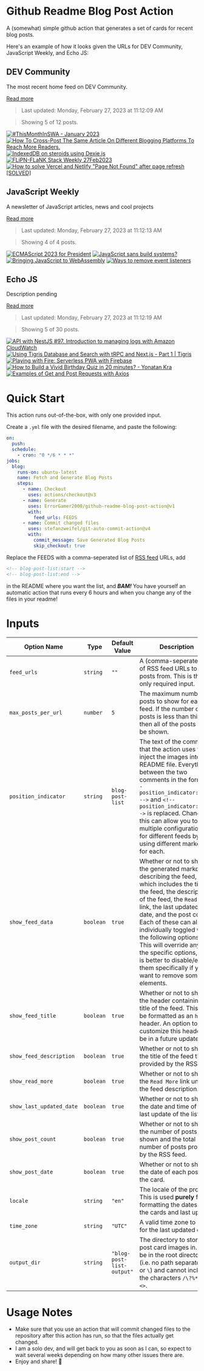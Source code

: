 # Github Readme Blog Post Action

A (somewhat) simple github action that generates a set of cards for recent blog posts.

Here's an example of how it looks given the URLs for DEV Community, JavaScript Weekly, and Echo JS:

<!-- post-list:start -->
## DEV Community

The most recent home feed on DEV Community.

[Read more](https://dev.to)
> Last updated: Monday, February 27, 2023 at 11:12:09 AM

> Showing 5 of 12 posts.

[![#ThisMonthInSWA - January 2023](https://raw.githubusercontent.com/ErrorGamer2000/github-readme-blog-post-action/main/generated_files/DEV_Community/_ThisMonthInSWA_-_January_2023.svg)](https://dev.to/azure/thismonthinswa-january-2023-45cc)
[![How To Cross-Post The Same Article On Different Blogging Platforms To Reach More Readers.](https://raw.githubusercontent.com/ErrorGamer2000/github-readme-blog-post-action/main/generated_files/DEV_Community/How_To_Cross-Post_The_Same_Article_On_Different_Blogging_Platforms_To_Reach_More_Readers..svg)](https://dev.to/the_greatbonnie/how-to-cross-post-the-same-article-on-different-blogging-platforms-to-reach-more-readers-2306)
[![IndexedDB on steroids using Dexie.js](https://raw.githubusercontent.com/ErrorGamer2000/github-readme-blog-post-action/main/generated_files/DEV_Community/IndexedDB_on_steroids_using_Dexie.js.svg)](https://dev.to/bgopikrishna/indexeddb-on-steroids-using-dexiejs-1ej4)
[![FLiPN-FLaNK Stack Weekly 27Feb2023](https://raw.githubusercontent.com/ErrorGamer2000/github-readme-blog-post-action/main/generated_files/DEV_Community/FLiPN-FLaNK_Stack_Weekly_27Feb2023.svg)](https://dev.to/tspannhw/flipn-flank-stack-weekly-27feb2023-27gb)
[![How to solve Vercel and Netlify "Page Not Found" after page refresh [SOLVED]](https://raw.githubusercontent.com/ErrorGamer2000/github-readme-blog-post-action/main/generated_files/DEV_Community/How_to_solve_Vercel_and_Netlify__Page_Not_Found__after_page_refresh_[SOLVED].svg)](https://dev.to/devvsakib/how-to-solve-vercel-and-netlify-page-not-found-after-page-refresh-solved-2ol7)


## JavaScript Weekly

A newsletter of JavaScript articles, news and cool projects

[Read more](https://javascriptweekly.com/)
> Last updated: Monday, February 27, 2023 at 11:12:13 AM

> Showing 4 of 4 posts.

[![ECMAScript 2023 for President](https://raw.githubusercontent.com/ErrorGamer2000/github-readme-blog-post-action/main/generated_files/JavaScript_Weekly/ECMAScript_2023_for_President.svg)](https://javascriptweekly.com/issues/627)
[![JavaScript sans build systems?](https://raw.githubusercontent.com/ErrorGamer2000/github-readme-blog-post-action/main/generated_files/JavaScript_Weekly/JavaScript_sans_build_systems_.svg)](https://javascriptweekly.com/issues/626)
[![Bringing JavaScript to WebAssembly](https://raw.githubusercontent.com/ErrorGamer2000/github-readme-blog-post-action/main/generated_files/JavaScript_Weekly/Bringing_JavaScript_to_WebAssembly.svg)](https://javascriptweekly.com/issues/625)
[![Ways to remove event listeners](https://raw.githubusercontent.com/ErrorGamer2000/github-readme-blog-post-action/main/generated_files/JavaScript_Weekly/Ways_to_remove_event_listeners.svg)](https://javascriptweekly.com/issues/624)


## Echo JS

Description pending

[Read more](
http://www.echojs.com
)
> Last updated: Monday, February 27, 2023 at 11:12:19 AM

> Showing 5 of 30 posts.

[![API with NestJS #97. Introduction to managing logs with Amazon CloudWatch](https://raw.githubusercontent.com/ErrorGamer2000/github-readme-blog-post-action/main/generated_files/_Echo_JS_/API_with_NestJS__97._Introduction_to_managing_logs_with_Amazon_CloudWatch.svg)](https://wanago.io/2023/02/27/nestjs-api-aws-cloudwatch-amazon/)
[![Using Tigris Database and Search with tRPC and Next.js - Part 1 | Tigris](https://raw.githubusercontent.com/ErrorGamer2000/github-readme-blog-post-action/main/generated_files/_Echo_JS_/Using_Tigris_Database_and_Search_with_tRPC_and_Next.js_-_Part_1___Tigris.svg)](https://www.tigrisdata.com/blog/tigris-database-search-trpc-nextjs-part-1/)
[![Playing with Fire: Serverless PWA with Firebase](https://raw.githubusercontent.com/ErrorGamer2000/github-readme-blog-post-action/main/generated_files/_Echo_JS_/Playing_with_Fire__Serverless_PWA_with_Firebase.svg)](https://cfe.dev/events/serverless-pwa-with-firebase/)
[![How to Build a Vivid Birthday Quiz in 20 minutes? - Yonatan Kra](https://raw.githubusercontent.com/ErrorGamer2000/github-readme-blog-post-action/main/generated_files/_Echo_JS_/How_to_Build_a_Vivid_Birthday_Quiz_in_20_minutes__-_Yonatan_Kra.svg)](https://yonatankra.com/how-to-build-a-vivid-birthday-quiz-in-20-minutes/)
[![Examples of Get and Post Requests with Axios](https://raw.githubusercontent.com/ErrorGamer2000/github-readme-blog-post-action/main/generated_files/_Echo_JS_/Examples_of_Get_and_Post_Requests_with_Axios.svg)](https://medium.com/@jamesbordane57/examples-of-get-and-post-requests-with-axios-d18f395c921d)


<!-- post-list:end -->

# Quick Start

This action runs out-of-the-box, with only one provided input.

Create a `.yml` file with the desired filename, and paste the following:

```yml
on:
  push:
  schedule:
    - cron: "0 */6 * * *"
jobs:
  blog:
    runs-on: ubuntu-latest
    name: Fetch and Generate Blog Posts
    steps:
      - name: Checkout
        uses: actions/checkout@v3
      - name: Generate
        uses: ErrorGamer2000/github-readme-blog-post-action@v1
        with:
          feed_urls: FEEDS
      - name: Commit changed files
        uses: stefanzweifel/git-auto-commit-action@v4
        with:
          commit_message: Save Generated Blog Posts
          skip_checkout: true
```

Replace the FEEDS with a comma-seperated list of [RSS feed](https://rss.com/blog/how-do-rss-feeds-work/) URLs, add

```md
<!-- blog-post-list:start -->
<!-- blog-post-list:end -->
```

in the README where you want the list, and **_BAM!_** You have yourself an automatic action that runs every 6 hours and when you change any of the files in your readme!

# Inputs

<table>
  <thead>
    <tr>
      <th>Option Name</th>
      <th>Type</th>
      <th>Default Value</th>
      <th>Description</th>
    </tr>
  </thead>
  <tbody>
    <tr>
      <td><code>feed_urls</code></td>
      <td><code>string</code></td>
      <td><code>""</code></td>
      <td>A (comma-seperated) list of RSS feed URLs to load posts from. This is the only required input.</td>
    </tr>
    <tr>
      <td><code>max_posts_per_url</code></td>
      <td><code>number</code></td>
      <td><code>5</code></td>
      <td>The maximum number of posts to show for each feed. If the number of posts is less than this, then all of the posts will be shown.</td>
    </tr>
    <tr>
      <td><code>position_indicator</code></td>
      <td><code>string</code></td>
      <td><code>blog-post-list</code></td>
      <td>The text of the comments that the action uses to inject the images into the README file. Everything between the two comments in the form <code>&lt;!-- position_indicator:start --&gt;</code> and <code>&lt;!-- position_indicator:end --&gt;</code> is replaced. Changing this can allow you to use multiple configurations for different feeds by using different markers for each.</td>
    </tr>
    <tr>
      <td><code>show_feed_data</code></td>
      <td><code>boolean</code></td>
      <td><code>true</code></td>
      <td>Whether or not to show the generated markdown describing the feed, which includes the title of the feed, the description of the feed, the <code>Read More</code> link, the last updated date, and the post count. Each of these can also be individually toggled with the following options. This will override any of the specific options, so it is better to disable/enable them specifically if you want to remove some elements.</td>
    </tr>
    <tr>
      <td><code>show_feed_title</code></td>
      <td><code>boolean</code></td>
      <td><code>true</code></td>
      <td>Whether or not to show the header containing the title of the feed. This will be formatted as an <code>h2</code> header. An option to customize this header will be in a future update.</td>
    </tr>
    <tr>
      <td><code>show_feed_description</code></td>
      <td><code>boolean</code></td>
      <td><code>true</code></td>
      <td>Whether or not to show the title of the feed that is provided by the RSS feed.</td>
    </tr>
    <tr>
      <td><code>show_read_more</code></td>
      <td><code>boolean</code></td>
      <td><code>true</code></td>
      <td>Whether or not to show the <code>Read More</code> link under the feed description.</td>
    </tr>
    <tr>
      <td><code>show_last_updated_date</code></td>
      <td><code>boolean</code></td>
      <td><code>true</code></td>
      <td>Whether or not to show the date and time of the last update of the list.</td>
    </tr>
    <tr>
      <td><code>show_post_count</code></td>
      <td><code>boolean</code></td>
      <td><code>true</code></td>
      <td>Whether or not to show the number of posts shown and the total number of posts provided by the RSS feed.</td>
    </tr>
    <tr>
      <td><code>show_post_date</code></td>
      <td><code>boolean</code></td>
      <td><code>true</code></td>
      <td>Whether or not to show the date of each post on the card.</td>
    </tr>
    <tr>
      <td><code>locale</code></td>
      <td><code>string</code></td>
      <td><code>"en"</code></td>
      <td>The locale of the project. This is used <strong>purely</strong> for formatting the dates of the cards and last update.</td>
    </tr>
    <tr>
      <td><code>time_zone</code></td>
      <td><code>string</code></td>
      <td><code>"UTC"</code></td>
      <td>A valid time zone to use for the last updated date.</td>
    </tr>
    <tr>
      <td><code>output_dir</code></td>
      <td><code>string</code></td>
      <td><code>"blog-post-list-output"</code></td>
      <td>The directory to store the post card images in. Must be in the root directory (i.e. no path separators <code>/</code> or <code>\</code>) and cannot include the characters <code>/\?%*:|"&lt;&gt;</code>.</td>
    </tr>
<!--
    <tr>
      <td><code></code></td>
      <td><cde></cde></td>
      <td><code></code></td>
      <td></td>
    </tr>
-->
  </tbody>
</table>

# Usage Notes

- Make sure that you use an action that will commit changed files to the repository after this action has run, so that the files actually get changed.
- I am a solo dev, and will get back to you as soon as I can, so expect to wait several weeks depending on how many other issues there are.
- Enjoy and share! 🤗
